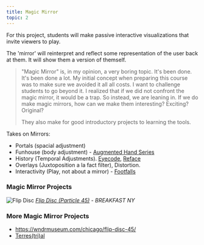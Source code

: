 ```yaml
---
title: Magic Mirror
topic: 2
---
```


For this project, students will make passive interactive visualizations that invite viewers to play.

The 'mirror' will reinterpret and reflect some representation of the user back at them. It will show them a version of themself.

> "Magic Mirror" is, in my opinion, a very boring topic. It's been done. It's been done a lot. My initial concept when preparing this course was to make sure we avoided it all all costs.
> I want to challenge students to go beyond it. I realized that if we did not confront the magic mirror, it would be a trap. So instead, we are leaning in.
> If we do make magic mirrors, how can we make them interesting? Exciting? Original?
>
> They also make for good introductory projects to learning the tools.

Takes on Mirrors:
- Portals (spacial adjustment)
- Funhouse (body adjustment) - [Augmented Hand Series](http://flong.com/archive/projects/augmented-hand-series/index.html)
- History (Temporal Adjustments). [Eyecode](http://flong.com/archive/projects/eyecode/index.html), [Reface](http://flong.com/archive/projects/reface/index.html)
- Overlays (Juxtoposition a la fact filter), Distortion.
- Interactivity (Play, not about a mirror) - [Footfalls](http://flong.com/archive/projects/footfalls/index.html)

### Magic Mirror Projects

![Flip Disc](/magicmirror/flipdisc.jpeg)
*[Flip Disc (Particle 45)](https://wndrmuseum.com/chicago/flip-disc-45/) - BREAKFAST NY*

### More Magic Mirror Projects
- https://wndrmuseum.com/chicago/flip-disc-45/
- [Terres(tri)al](https://vimeo.com/875404518)